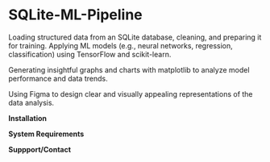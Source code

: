 # SQLite-ML-Pipeline


Loading structured data from an SQLite database, cleaning, and preparing it for training. Applying ML models (e.g., neural networks, regression, classification) using TensorFlow and scikit-learn.

Generating insightful graphs and charts with matplotlib to analyze model performance and data trends.

Using Figma to design clear and visually appealing representations of the data analysis.



**Installation**


**System Requirements**



**Suppport/Contact**

